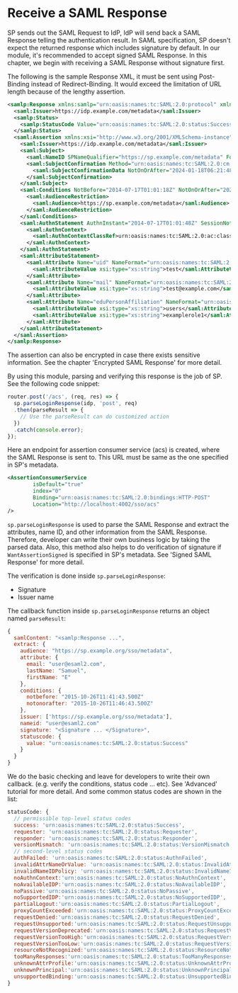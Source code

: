 # Receive a SAML Response

SP sends out the SAML Request to IdP, IdP will send back a SAML Response telling the authentication result. In SAML specification, SP doesn't expect the returned response which includes signature by default. In our module, it's recommended to accept signed SAML Response. In this chapter, we begin with receiving a SAML Response without signature first.

The following is the sample Response XML, it must be sent using Post-Binding instead of Redirect-Binding. It would exceed the limitation of URL length because of the lengthy assertion.

```xml
<samlp:Response xmlns:samlp="urn:oasis:names:tc:SAML:2.0:protocol" xmlns:saml="urn:oasis:names:tc:SAML:2.0:assertion" ID="_8e8dc5f69a98cc4c1ff3427e5ce34606fd672f91e6" Version="2.0" IssueInstant="2014-07-17T01:01:48Z" Destination="http://sp.example.com/demo1/index.php?acs" InResponseTo="_41e758fee373d51639552c4b040b1090e97f6685">
  <saml:Issuer>https://idp.example.com/metadata</saml:Issuer>
  <samlp:Status>
    <samlp:StatusCode Value="urn:oasis:names:tc:SAML:2.0:status:Success"/>
  </samlp:Status>
  <saml:Assertion xmlns:xsi="http://www.w3.org/2001/XMLSchema-instance" xmlns:xs="http://www.w3.org/2001/XMLSchema" ID="_d71a3a8e9fcc45c9e9d248ef7049393fc8f04e5f75" Version="2.0" IssueInstant="2014-07-17T01:01:48Z">
    <saml:Issuer>https://idp.example.com/metadata</saml:Issuer>
    <saml:Subject>
      <saml:NameID SPNameQualifier="https://sp.example.com/metadata" Format="urn:oasis:names:tc:SAML:2.0:nameid-format:transient">_ce3d2948b4cf20146dee0a0b3dd6f69b6cf86f62d7</saml:NameID>
      <saml:SubjectConfirmation Method="urn:oasis:names:tc:SAML:2.0:cm:bearer">
        <saml:SubjectConfirmationData NotOnOrAfter="2024-01-18T06:21:48Z" Recipient="http://sp.example.com/demo1/index.php?acs" InResponseTo="_4fee3b046395c4e751011e97f8900b5273d56685"/>
      </saml:SubjectConfirmation>
    </saml:Subject>
    <saml:Conditions NotBefore="2014-07-17T01:01:18Z" NotOnOrAfter="2024-01-18T06:21:48Z">
      <saml:AudienceRestriction>
        <saml:Audience>https://sp.example.com/metadata</saml:Audience>
      </saml:AudienceRestriction>
    </saml:Conditions>
    <saml:AuthnStatement AuthnInstant="2014-07-17T01:01:48Z" SessionNotOnOrAfter="2024-07-17T09:01:48Z" SessionIndex="_be9967abd904ddcae3c0eb4189adbe3f71e327cf93">
      <saml:AuthnContext>
        <saml:AuthnContextClassRef>urn:oasis:names:tc:SAML:2.0:ac:classes:Password</saml:AuthnContextClassRef>
      </saml:AuthnContext>
    </saml:AuthnStatement>
    <saml:AttributeStatement>
      <saml:Attribute Name="uid" NameFormat="urn:oasis:names:tc:SAML:2.0:attrname-format:basic">
        <saml:AttributeValue xsi:type="xs:string">test</saml:AttributeValue>
      </saml:Attribute>
      <saml:Attribute Name="mail" NameFormat="urn:oasis:names:tc:SAML:2.0:attrname-format:basic">
        <saml:AttributeValue xsi:type="xs:string">test@example.com</saml:AttributeValue>
      </saml:Attribute>
      <saml:Attribute Name="eduPersonAffiliation" NameFormat="urn:oasis:names:tc:SAML:2.0:attrname-format:basic">
        <saml:AttributeValue xsi:type="xs:string">users</saml:AttributeValue>
        <saml:AttributeValue xsi:type="xs:string">examplerole1</saml:AttributeValue>
      </saml:Attribute>
    </saml:AttributeStatement>
  </saml:Assertion>
</samlp:Response>
```

The assertion can also be encrypted in case there exists sensitive information. See the chapter 'Encrypted SAML Response' for more detail.

By using this module, parsing and verifying this response is the job of SP. See the following code snippet:

```javascript
router.post('/acs', (req, res) => {
  sp.parseLoginResponse(idp, 'post', req)
  .then(parseResult => {
    // Use the parseResult can do customized action
  })
  .catch(console.error);
});
```

Here an endpoint for assertion consumer service (acs) is created, where the SAML Response is sent to. This URL must be same as the one specified in SP's metadata.

```xml
<AssertionConsumerService 
        isDefault="true" 
        index="0" 
        Binding="urn:oasis:names:tc:SAML:2.0:bindings:HTTP-POST" 
        Location="http://localhost:4002/sso/acs"
/>
```
`sp.parseLoginResponse` is used to parse the SAML Response and extract the attributes, name ID, and other information from the SAML Response. Therefore, developer can write their own business logic by taking the parsed data. Also, this method also helps to do verification of signature if `WantAssertionSigned` is specified in SP's metadata. See 'Signed SAML Response' for more detail.

The verification is done inside `sp.parseLoginResponse`:
+ Signature
+ Issuer name

The callback function inside `sp.parseLoginResponse` returns an object named `parseResult`:

```javascript
{
  samlContent: "<samlp:Response ...",
  extract: {
    audience: "https://sp.example.org/sso/metadata",
    attribute: {
      email: "user@esaml2.com",
      lastName: "Samuel",
      firstName: "E"
    },
    conditions: {
      notbefore: "2015-10-26T11:41:43.500Z"
      notonorafter: "2015-10-26T11:46:43.500Z"
    },
    issuer: ['https://sp.example.org/sso/metadata'],
    nameid: "user@esaml2.com"
    signature: "<Signature ... </Signature>",
    statuscode: {
      value: "urn:oasis:names:tc:SAML:2.0:status:Success"
    }
  }
}
```

We do the basic checking and leave for developers to write their own callback. (e.g. verify the conditions, status code ... etc). See 'Advanced' tutorial for more detail. And some common status codes are shown in the list:

```javascript
statusCode: {
  // permissible top-level status codes
  success: 'urn:oasis:names:tc:SAML:2.0:status:Success',
  requester: 'urn:oasis:names:tc:SAML:2.0:status:Requester',
  responder: 'urn:oasis:names:tc:SAML:2.0:status:Responder',
  versionMismatch: 'urn:oasis:names:tc:SAML:2.0:status:VersionMismatch',
  // second-level status codes
  authFailed: 'urn:oasis:names:tc:SAML:2.0:status:AuthnFailed',
  invalidAttrNameOrValue: 'urn:oasis:names:tc:SAML:2.0:status:InvalidAttrNameOrValue',
  invalidNameIDPolicy: 'urn:oasis:names:tc:SAML:2.0:status:InvalidNameIDPolicy',
  noAuthnContext:'urn:oasis:names:tc:SAML:2.0:status:NoAuthnContext',
  noAvailableIDP:'urn:oasis:names:tc:SAML:2.0:status:NoAvailableIDP',
  noPassive:'urn:oasis:names:tc:SAML:2.0:status:NoPassive',
  noSupportedIDP:'urn:oasis:names:tc:SAML:2.0:status:NoSupportedIDP',
  partialLogout:'urn:oasis:names:tc:SAML:2.0:status:PartialLogout',
  proxyCountExceeded:'urn:oasis:names:tc:SAML:2.0:status:ProxyCountExceeded',
  requestDenied:'urn:oasis:names:tc:SAML:2.0:status:RequestDenied',
  requestUnsupported:'urn:oasis:names:tc:SAML:2.0:status:RequestUnsupported',
  requestVersionDeprecated:'urn:oasis:names:tc:SAML:2.0:status:RequestVersionDeprecated',
  requestVersionTooHigh:'urn:oasis:names:tc:SAML:2.0:status:RequestVersionTooHigh',
  requestVersionTooLow:'urn:oasis:names:tc:SAML:2.0:status:RequestVersionTooLow',
  resourceNotRecognized:'urn:oasis:names:tc:SAML:2.0:status:ResourceNotRecognized',
  tooManyResponses:'urn:oasis:names:tc:SAML:2.0:status:TooManyResponses',
  unknownAttrProfile:'urn:oasis:names:tc:SAML:2.0:status:UnknownAttrProfile',
  unknownPrincipal:'urn:oasis:names:tc:SAML:2.0:status:UnknownPrincipal',
  unsupportedBinding:'urn:oasis:names:tc:SAML:2.0:status:UnsupportedBinding'
}
```

